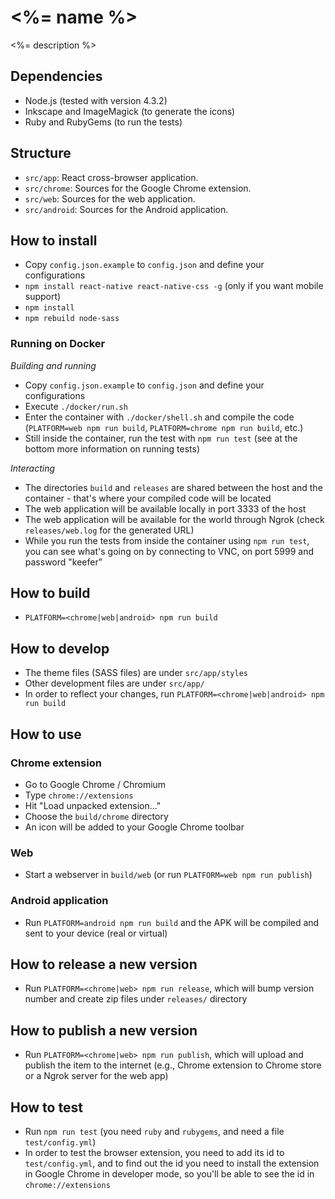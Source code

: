 # <%= name %>

<%= description %>

## Dependencies

* Node.js (tested with version 4.3.2)
* Inkscape and ImageMagick (to generate the icons)
* Ruby and RubyGems (to run the tests)

## Structure

- `src/app`: React cross-browser application.
- `src/chrome`: Sources for the Google Chrome extension.
- `src/web`: Sources for the web application.
- `src/android`: Sources for the Android application.

## How to install

* Copy `config.json.example` to `config.json` and define your configurations
* `npm install react-native react-native-css -g` (only if you want mobile support)
* `npm install`
* `npm rebuild node-sass`

### Running on Docker

*Building and running*

* Copy `config.json.example` to `config.json` and define your configurations
* Execute `./docker/run.sh`
* Enter the container with `./docker/shell.sh` and compile the code (`PLATFORM=web npm run build`, `PLATFORM=chrome npm run build`, etc.)
* Still inside the container, run the test with `npm run test` (see at the bottom more information on running tests) 

*Interacting*

* The directories `build` and `releases` are shared between the host and the container - that's where your compiled code will be located
* The web application will be available locally in port 3333 of the host
* The web application will be available for the world through Ngrok (check `releases/web.log` for the generated URL)
* While you run the tests from inside the container using `npm run test`, you can see what's going on by connecting to VNC, on port 5999 and password "keefer" 

## How to build

* `PLATFORM=<chrome|web|android> npm run build`

## How to develop

* The theme files (SASS files) are under `src/app/styles`
* Other development files are under `src/app/`
* In order to reflect your changes, run `PLATFORM=<chrome|web|android> npm run build`

## How to use

### Chrome extension

* Go to Google Chrome / Chromium
* Type `chrome://extensions`
* Hit "Load unpacked extension..."
* Choose the `build/chrome` directory
* An icon will be added to your Google Chrome toolbar

### Web

* Start a webserver in `build/web` (or run `PLATFORM=web npm run publish`)

### Android application

* Run `PLATFORM=android npm run build` and the APK will be compiled and sent to your device (real or virtual)

## How to release a new version

* Run `PLATFORM=<chrome|web> npm run release`, which will bump version number and create zip files under `releases/` directory

## How to publish a new version

* Run `PLATFORM=<chrome|web> npm run publish`, which will upload and publish the item to the internet (e.g., Chrome extension to Chrome store or a Ngrok server for the web app)

## How to test

* Run `npm run test` (you need `ruby` and `rubygems`, and need a file `test/config.yml`)
* In order to test the browser extension, you need to add its id to `test/config.yml`, and to find out the id you need to install the extension in Google Chrome in developer mode, so you'll be able to see the id in `chrome://extensions`

